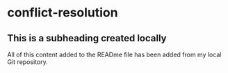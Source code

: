 # conflict-resolution

## This is a subheading created locally

All of this content added to the READme file has been added from my local Git repository.
